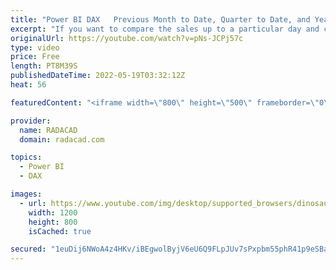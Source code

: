 ```yaml
---
title: "Power BI DAX   Previous Month to Date, Quarter to Date, and Year to Date Calculations"
excerpt: "If you want to compare the sales up to a particular day and compare it with the previous period (month, quarter, or year) but up to that particular day in that period, then it is called previous month-to-date, previous quarter-to-date, and previous year-to-date. These calculations can be more helpful"
originalUrl: https://youtube.com/watch?v=pNs-JCPj57c
type: video
price: Free
length: PT8M39S
publishedDateTime: 2022-05-19T03:32:12Z
heat: 56

featuredContent: "<iframe width=\"800\" height=\"500\" frameborder=\"0\" src=\"https://www.youtube.com/embed/pNs-JCPj57c\" allow=\"accelerometer; autoplay; encrypted-media; gyroscope; picture-in-picture\" allowfullscreen></iframe>"

provider:
  name: RADACAD
  domain: radacad.com

topics:
  - Power BI
  - DAX

images:
  - url: https://www.youtube.com/img/desktop/supported_browsers/dinosaur.png
    width: 1200
    height: 800
    isCached: true

secured: "1euDij6NWoA4z4HKv/iBEgwolByjV6eU6Q9FLpJUv7sPxpbm55phR41p9eSBaonskMnPI745rJS0TJSBLkmyYqXyfJYUcFXoKxFJYKJ9s5KsObRjjyls+gePQfQr+MOqVSuT8AaInQoMfYp6QWzLdofXwro7D1LPGQR0m+r+oKW/SlKTIE1zyX5tVoEd92KsaOxUtzjPPI1UuQGE5JLAc4hj4LPbSsPJPk3bucLe0xbU/oVZ1HW4xuYstDjR6fPxVsU2qGC7F0QsxO5MGeca0Zuqk0/RTCikVWdQOjGr2gs5xmgBN3Oe38JdUITCs6tLaLYvSrFTV7h8+wLeJlPhlHUAkJ8A53jkGQQFpSuNMBcIDVSXSJjyOMfcObdmDSneV/ypAe/zb+d3bmjs2YXrMR0t6xqx4sjZMYa9C2Lz1RQ=;WGecIr6CybQKO3SLCpAJ0Q=="
---
```


